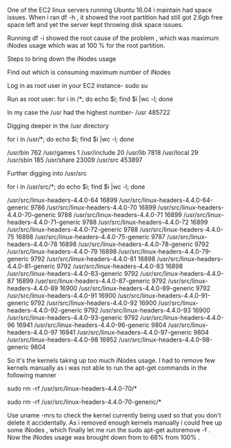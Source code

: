 One of the EC2 linux servers running Ubuntu 16.04 i maintain had space issues.
When i ran df -h , it showed the root partition had still got 2.6gb free space left and yet the server kept throwing disk space issues.

Running df -i showed the root cause of the problem , which was maximum iNodes usage which was at 100 % for the root partition.

Steps to bring down the iNodes usage

Find out which is consuming maximum number of iNodes

Log in as root user in your EC2 instance- sudo su

Run as root user:
for i in /*; do echo $i; find $i |wc -l; done

In my case the /usr had the highest number-  /usr 485722

Digging deeper in the /usr directory

for i in /usr/*; do echo $i; find $i |wc -l; done

/usr/bin
762
/usr/games
1
/usr/include
20
/usr/lib
7818
/usr/local
29
/usr/sbin
185
/usr/share
23009
/usr/src
453897


Further digging into /usr/src

for i in /usr/src/*; do echo $i; find $i |wc -l; done

/usr/src/linux-headers-4.4.0-64
16899
/usr/src/linux-headers-4.4.0-64-generic
9786
/usr/src/linux-headers-4.4.0-70
16899
/usr/src/linux-headers-4.4.0-70-generic
9788
/usr/src/linux-headers-4.4.0-71
16899
/usr/src/linux-headers-4.4.0-71-generic
9788
/usr/src/linux-headers-4.4.0-72
16899
/usr/src/linux-headers-4.4.0-72-generic
9788
/usr/src/linux-headers-4.4.0-75
16898
/usr/src/linux-headers-4.4.0-75-generic
9787
/usr/src/linux-headers-4.4.0-78
16898
/usr/src/linux-headers-4.4.0-78-generic
9792
/usr/src/linux-headers-4.4.0-79
16898
/usr/src/linux-headers-4.4.0-79-generic
9792
/usr/src/linux-headers-4.4.0-81
16898
/usr/src/linux-headers-4.4.0-81-generic
9792
/usr/src/linux-headers-4.4.0-83
16898
/usr/src/linux-headers-4.4.0-83-generic
9792
/usr/src/linux-headers-4.4.0-87
16899
/usr/src/linux-headers-4.4.0-87-generic
9792
/usr/src/linux-headers-4.4.0-89
16900
/usr/src/linux-headers-4.4.0-89-generic
9792
/usr/src/linux-headers-4.4.0-91
16900
/usr/src/linux-headers-4.4.0-91-generic
9792
/usr/src/linux-headers-4.4.0-92
16900
/usr/src/linux-headers-4.4.0-92-generic
9792
/usr/src/linux-headers-4.4.0-93
16900
/usr/src/linux-headers-4.4.0-93-generic
9792
/usr/src/linux-headers-4.4.0-96
16941
/usr/src/linux-headers-4.4.0-96-generic
9804
/usr/src/linux-headers-4.4.0-97
16941
/usr/src/linux-headers-4.4.0-97-generic
9804
/usr/src/linux-headers-4.4.0-98
16952
/usr/src/linux-headers-4.4.0-98-generic
9804

So it's the kernels taking up too much iNodes usage. I had to remove few kernels manually as i was not able to run the apt-get commands in the following manner

sudo rm -rf /usr/src/linux-headers-4.4.0-70/*

sudo rm -rf /usr/src/linux-headers-4.4.0-70-generic/*

Use uname -mrs to check the kernel currently being used so that you don't delete it accidentally.
As i removed enough kernels manually i could free up some iNodes , which finally let me run the sudo apt-get autoremove -f .
Now the iNodes usage was brought down from to 68% from 100% .


